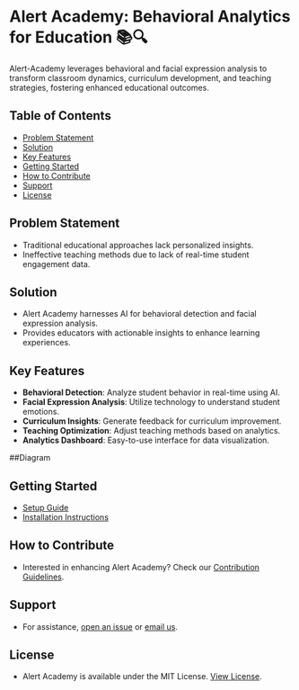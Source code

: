 # Alert Academy: Behavioral Analytics for Education 📚🔍
Alert-Academy leverages behavioral and facial expression analysis to transform classroom dynamics, curriculum development, and teaching strategies, fostering enhanced educational outcomes.
## Table of Contents
- [Problem Statement](#problem-statement)
- [Solution](#solution)
- [Key Features](#key-features)
- [Getting Started](#getting-started)
- [How to Contribute](#how-to-contribute)
- [Support](#support)
- [License](#license)

## Problem Statement
- Traditional educational approaches lack personalized insights.
- Ineffective teaching methods due to lack of real-time student engagement data.

## Solution
- Alert Academy harnesses AI for behavioral detection and facial expression analysis.
- Provides educators with actionable insights to enhance learning experiences.

## Key Features
- **Behavioral Detection**: Analyze student behavior in real-time using AI.
- **Facial Expression Analysis**: Utilize technology to understand student emotions.
- **Curriculum Insights**: Generate feedback for curriculum improvement.
- **Teaching Optimization**: Adjust teaching methods based on analytics.
- **Analytics Dashboard**: Easy-to-use interface for data visualization.

##Diagram


## Getting Started
- [Setup Guide](SETUP_GUIDE_LINK)
- [Installation Instructions](INSTALLATION_LINK)

## How to Contribute
- Interested in enhancing Alert Academy? Check our [Contribution Guidelines](CONTRIBUTION_GUIDELINES_LINK).

## Support
- For assistance, [open an issue](ISSUE_TRACKER_LINK) or [email us](mailto:PROJECT_EMAIL).

## License
- Alert Academy is available under the MIT License. [View License](LICENSE_LINK).
